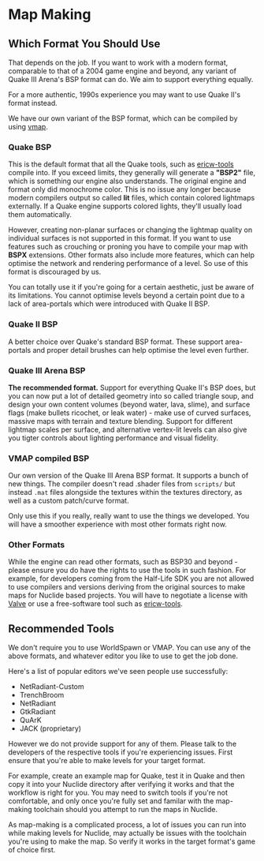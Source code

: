 # Map Making

## Which Format You Should Use

That depends on the job. If you want to work with a modern format, comparable to that of a  2004 game engine and beyond, any variant of Quake III Arena's BSP format can do.
We aim to support everything equally.

For a more authentic, 1990s experience you may want to use Quake II's format instead.

We have our own variant of the BSP format, which can be compiled by using [vmap](VMap.md).

### Quake BSP

This is the default format that all the Quake tools, such as [ericw-tools](https://ericwa.github.io/ericw-tools/) compile into. If you exceed limits, they generally will generate a **"BSP2"** file, which is something our engine also understands. The original engine and format only did monochrome color. This is no issue any longer because modern compilers output so called **lit** files, which contain colored lightmaps externally. If a Quake engine supports colored lights, they'll usually load them automatically.

However, creating non-planar surfaces or changing the lightmap quality on individual surfaces is not supported in this format. If you want to use features such as crouching or proning you have to compile your map with **BSPX** extensions. Other formats also include more features, which can help optimise the network and rendering performance of a level. So use of this format is discouraged by us. 

You can totally use it if you're going for a certain aesthetic, just be aware of its limitations. You cannot optimise levels beyond a certain point due to a lack of area-portals which were introduced with Quake II BSP.

### Quake II BSP

A better choice over Quake's standard BSP format. These support area-portals and proper detail brushes can help optimise the level even further.

### Quake III Arena BSP

**The recommended format.** Support for everything Quake II's BSP does, but you can now put a lot of detailed geometry into so called triangle soup, and design your own content volumes (beyond water, lava, slime), and surface flags (make bullets ricochet, or leak water) - make use of curved surfaces, massive maps with terrain and texture blending. Support for different lightmap scales per surface, and alternative vertex-lit levels can also give you tigter controls about lighting performance and visual fidelity.

### VMAP compiled BSP

Our own version of the Quake III Arena BSP format. It supports a bunch of new things.
The compiler doesn't read .shader files from `scripts/` but instead `.mat` files alongside the textures within the textures directory, as well as a custom patch/curve format.

Only use this if you really, really want to use the things we developed. You will have a smoother experience with most other formats right now.

### Other Formats

While the engine can read other formats, such as BSP30 and beyond - please ensure you do have the rights to use the tools in such fashion. For example, for developers coming from the Half-Life SDK you are not allowed to use compilers and versions deriving from the original sources to make maps for Nuclide based projects. You will have to negotiate a license with [Valve](https://www.valvesoftware.com/) or use a free-software tool such as [ericw-tools](https://ericwa.github.io/ericw-tools/).

## Recommended Tools

We don't require you to use WorldSpawn or VMAP. You can use any of the above formats, and whatever editor you like to use to get the job done.

Here's a list of popular editors we've seen people use successfully:

- NetRadiant-Custom
- TrenchBroom
- NetRadiant
- GtkRadiant
- QuArK
- JACK (proprietary)

However we do not provide support for any of them. Please talk to the developers of the respective tools if you're experiencing issues. First ensure that you're able to make levels for your target format.

For example, create an example map for Quake, test it in Quake and then copy it into your Nuclide directory after verifying it works and that the workflow is right for you.
You may need to switch tools if you're not comfortable, and only once you're fully set and familar with the map-making toolchain should you attempt to run the maps in Nuclide.

As map-making is a complicated process, a lot of issues you can run into while making levels for Nuclide, may actually be issues with the toolchain you're using to make the map. So verify it works in the target format's game of choice first.
